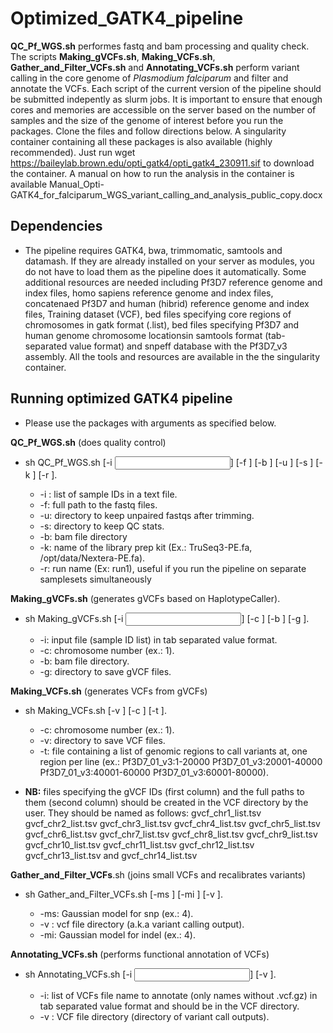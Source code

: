 # Optimized_GATK4_pipeline
**QC_Pf_WGS.sh** performes fastq and bam processing and quality check. 
The scripts **Making_gVCFs.sh**, **Making_VCFs.sh**, **Gather_and_Filter_VCFs.sh** and **Annotating_VCFs.sh** perform variant calling in the core genome of _Plasmodium falciparum_ and filter and annotate the VCFs.
Each script of the current version of the pipeline should be submitted indepently as slurm jobs. 
It is important to ensure that enough cores and memories are accessible on the server based on the number of samples and the size of the genome of interest before you run the packages. Clone the files and follow directions below.
A singularity container containing all these packages is also available (highly recommended). Just run wget https://baileylab.brown.edu/opti_gatk4/opti_gatk4_230911.sif to download the container. A manual on how to run the analysis in the container is available Manual_Opti-GATK4_for_falciparum_WGS_variant_calling_and_analysis_public_copy.docx

## Dependencies

* The pipeline requires GATK4, bwa, trimmomatic, samtools and datamash. If they are already installed on your server as modules, you do not have to load them as the pipeline does it automatically. Some additional resources are needed including Pf3D7 reference genome and index files, homo sapiens reference genome and index files, concatenaed Pf3D7 and human (hibrid) reference genome and index files, Training dataset (VCF), bed files specifying core regions of chromosomes in gatk format (.list), bed files specifying Pf3D7 and human genome chromosome locationsin samtools format (tab-separated value format) and snpeff database with the Pf3D7_v3 assembly. All the tools and resources are available in the the singularity container.

## Running optimized GATK4 pipeline
* Please use the packages with arguments as specified below. 

**QC_Pf_WGS.sh** (does quality control)
* sh QC_Pf_WGS.sh [-i <input list>] [-f <fastq directory>] [-b <bam directory>] [-u <unpaired directory>] [-s <stat directory>] [-k <kit name>] [-r <run name>].
 
  -  -i : list of sample IDs in a text file.
  -  -f: full path to the fastq files.
  -  -u: directory to keep unpaired fastqs after trimming.
  -  -s: directory to keep QC stats.
  -  -b: bam file directory
  -  -k: name of the library prep kit (Ex.: TruSeq3-PE.fa, /opt/data/Nextera-PE.fa).
  -  -r: run name (Ex: run1), useful if you run the pipeline on separate samplesets simultaneously

 
**Making_gVCFs.sh** (generates gVCFs based on HaplotypeCaller).
* sh Making_gVCFs.sh [-i <input>] [-c <chromosome number>] [-b <bam directory>] [-g <gVCF directory>].
  - -i: input file (sample ID list) in tab separated value format.
  - -c: chromosome number (ex.: 1).
  - -b: bam file directory.
  - -g: directory to save gVCF files.


**Making_VCFs.sh** (generates VCFs from gVCFs)
* sh Making_VCFs.sh [-v <VCF directory>] [-c <chromosome number>] [-t <region>].
   - -c: chromosome number (ex.: 1).
   - -v: directory to save VCF files.
   - -t: file containing a list of genomic regions to call variants at, one region per line (ex.: Pf3D7_01_v3:1-20000  Pf3D7_01_v3:20001-40000 Pf3D7_01_v3:40001-60000 Pf3D7_01_v3:60001-80000).
 
 * **NB:** files specifying the gVCF IDs (first column) and the full paths to them (second column) should be created in the VCF directory by the user. They should be named as follows: gvcf_chr1_list.tsv gvcf_chr2_list.tsv gvcf_chr3_list.tsv gvcf_chr4_list.tsv gvcf_chr5_list.tsv gvcf_chr6_list.tsv gvcf_chr7_list.tsv gvcf_chr8_list.tsv gvcf_chr9_list.tsv gvcf_chr10_list.tsv gvcf_chr11_list.tsv gvcf_chr12_list.tsv gvcf_chr13_list.tsv and gvcf_chr14_list.tsv
 
 **Gather_and_Filter_VCFs**.sh (joins small VCFs and recalibrates variants)
 * sh Gather_and_Filter_VCFs.sh [-ms <Gaussian model for snp>] [-mi <Gaussian model for indel>] [-v <VCF directory>].
    - -ms: Gaussian model for snp (ex.: 4).
    - -v : vcf file directory (a.k.a variant calling output).
    - -mi: Gaussian model for indel (ex.: 4).
 
 
**Annotating_VCFs.sh** (performs functional annotation of VCFs)
 * sh  Annotating_VCFs.sh [-i <input>] [-v <VCF directory>].
   - -i: list of VCFs file name to annotate (only names without .vcf.gz) in tab separated value format and should be in the VCF directory.
   - -v : VCF file directory (directory of variant call outputs).
